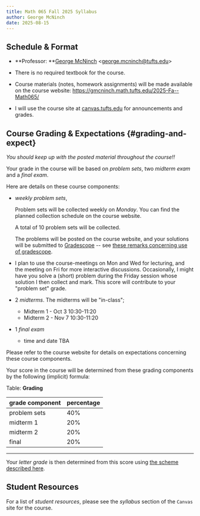 ```yaml
---
title: Math 065 Fall 2025 Syllabus
author: George McNinch
date: 2025-08-15
---
```


## Schedule & Format

- **Professor: **[George McNinch](http://gmcninch.math.tufts.edu)
  <<george.mcninch@tufts.edu>>


- There is no required textbook for the course. 

- Course materials (notes, homework assignments) will be made
  available on the course website:
  https://gmcninch.math.tufts.edu/2025-Fa--Math065/

- I will use the course site at
  [canvas.tufts.edu](http://canvas.tufts.edu) for announcements and
  grades.

## Course Grading & Expectations   {#grading-and-expect}


*You should keep up with the posted material throughout the  course!!*


Your grade in the course will be based on *problem sets*, two *midterm
exam* and a *final exam*.

Here are details on these course components:

- *weekly problem sets*, 

  Problem sets will be collected weekly on *Monday*. You can find the
  planned collection schedule on the course website.

  A total of 10 problem sets will be collected.

  The problems will be posted on the course website, and your
  solutions will be submitted to [Gradescope](https://www.gradescope.com/) -- see [these remarks
  concerning use of
  gradescope](/course-posts/resources--gradescope.html).

- I plan to use the course-meetings on Mon and Wed for lecturing, and
  the meeting on Fri for more interactive discussions. Occasionally, I
  might have you solve a (short) problem during the Friday
  session whose solution I then collect and mark. This score will
  contribute to your "problem set" grade.

- 2 *midterms*. The midterms will be "in-class";

  - Midterm 1 - Oct 3 10:30-11:20
  - Midterm 2 - Nov 7 10:30-11:20

- 1 *final exam* 
  - time and date TBA

Please refer to the course website for details on expectations
concerning these course components.

Your score in the course will be determined from these grading components by the
following (implicit) formula:

Table: **Grading**

| grade component | percentage |
|:----------------|:-----------|
| problem sets    | 40%        |
| midterm 1       | 20%        |
| midterm 2       | 20%        |
| final           | 20%        |

-------

Your *letter grade* is then determined from this score using [the
scheme described here](https://math.tufts.edu/resources/grading-schemes).

## Student Resources

  For a list of *student resources*, please see the *syllabus* section
  of the `Canvas` site for the course.
